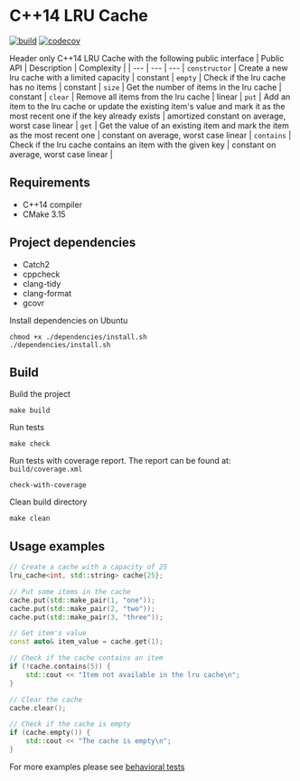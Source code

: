 # C++14 LRU Cache
[![build](https://github.com/gabriel-bjg/cpp-lru-cache/workflows/Makefile%20build/badge.svg)](https://github.com/gabriel-bjg/cpp-lru-cache/actions/workflows/build_make.yml)
[![codecov](https://codecov.io/gh/gabriel-bjg/cpp-lru-cache/branch/main/graph/badge.svg?token=PA4DL4FXUE)](https://codecov.io/gh/gabriel-bjg/cpp-lru-cache)

Header only C++14 LRU Cache with the following public interface
| Public API | Description | Complexity |
| --- | --- | --- |
`constructor` | Create a new lru cache with a limited capacity | constant |
`empty` | Check if the lru cache has no items | constant |
`size` | Get the number of items in the lru cache | constant |
`clear` | Remove all items from the lru cache | linear |
`put` | Add an item to the lru cache or update the existing item's value and mark it as the most recent one if the key already exists | amortized constant on average, worst case linear |
`get` | Get the value of an existing item and mark the item as the most recent one | constant on average, worst case linear |
`contains` | Check if the lru cache contains an item with the given key | constant on average, worst case linear |

## Requirements
* C++14 compiler
* CMake 3.15

## Project dependencies
* Catch2
* cppcheck
* clang-tidy
* clang-format
* gcovr

Install dependencies on Ubuntu
```
chmod +x ./dependencies/install.sh 
./dependencies/install.sh
```

## Build
Build the project
```
make build
```

Run tests
```
make check
```

Run tests with coverage report. The report can be found at: `build/coverage.xml`
```
check-with-coverage
```

Clean build directory
```
make clean
```

## Usage examples
```c++
// Create a cache with a capacity of 25
lru_cache<int, std::string> cache{25};

// Put some items in the cache
cache.put(std::make_pair(1, "one"));
cache.put(std::make_pair(2, "two"));
cache.put(std::make_pair(3, "three"));

// Get item's value
const auto& item_value = cache.get(1);

// Check if the cache contains an item
if (!cache.contains(5)) {
    std::cout << "Item not available in the lru cache\n";
}

// Clear the cache
cache.clear();

// Check if the cache is empty
if (cache.empty()) {
    std::cout << "The cache is empty\n";
}
```

For more examples please see [behavioral tests](./test/lru_cache_tests.cpp)

